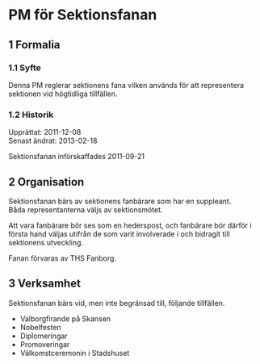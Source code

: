 # PM för Sektionsfanan

## 1 Formalia

### 1.1 Syfte

Denna PM reglerar sektionens fana vilken används för att representera sektionen vid högtidliga tillfällen.

### 1.2 Historik

Upprättat: 2011-12-08  
Senast ändrat: 2013-02-18

Sektionsfanan införskaffades 2011-09-21

## 2 Organisation

Sektionsfanan bärs av sektionens fanbärare som har en suppleant.  
Båda representanterna väljs av sektionsmötet.

Att vara fanbärare bör ses som en hederspost, och fanbärare bör därför i första hand väljas utifrån de som varit involverade i och bidragit till sektionens utveckling.

Fanan förvaras av THS Fanborg.

## 3 Verksamhet

Sektionsfanan bärs vid, men inte begränsad till, följande tillfällen.

- Valborgfirande på Skansen  
- Nobelfesten  
- Diplomeringar  
- Promoveringar  
- Välkomstceremonin i Stadshuset
